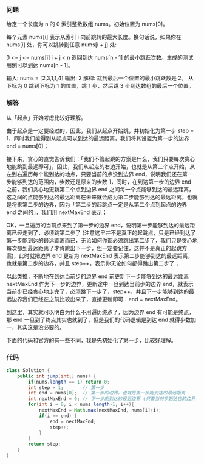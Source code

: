 ### 问题
给定一个长度为 n 的 0 索引整数数组 nums。初始位置为 nums[0]。

每个元素 nums[i] 表示从索引 i 向前跳转的最大长度。换句话说，如果你在 nums[i] 处，你可以跳转到任意 nums[i + j] 处:

0 <= j <= nums[i]
i + j < n
返回到达 nums[n - 1] 的最小跳跃次数。生成的测试用例可以到达 nums[n - 1]。

输入: nums = [2,3,1,1,4]
输出: 2
解释: 跳到最后一个位置的最小跳跃数是 2。
从下标为 0 跳到下标为 1 的位置，跳 1 步，然后跳 3 步到达数组的最后一个位置。

### 解答
从「起点」开始考虑比较好理解。

由于起点是一定要经过的，因此，我们从起点开始跳，并初始化为第一步 step = 1，同时我们能得到从起点可以到达的最远距离，我们将其设置为第一步的边界 end = nums[0]；

接下来，贪心的直觉告诉我们：「我们不管起跳的方案是什么，我们只要每次贪心地能跳到最远即可」，因此，我们从起点的右边开始，也就是从第二个点开始，从左到右遍历每个能到达的地点，只要当前的点没到边界 end，说明我们还在第一步能够到达的范围内，步数还是原来的步数 1，同时，在到达第一步的边界 end 之前，我们贪心地更新第二个点到边界 end 之间每一个点能够到达的最远距离，这之间的点能够到达的最远距离在未来就会成为第二步能够到达的最远距离，也就是将来第二步的边界，因为「第二步的起跳点一定是从第二个点到起点的边界 end 之间的」，我们用 nextMaxEnd 表示；

OK，一旦遍历的当前点来到了第一步的边界 end，说明第一步能够到达的最远距离已经走到了，必须跳第二步了 (注意这里并不是真正的起跳点，只是已经到达了第一步能到达的最远距离而已，无论如何你都必须跳出第二步了，我们只是贪心地每次都到最远距离了才肯跳出下一步，但一定要记住，这并不是真正的起跳方案)，此时就把边界 end 更新为 nextMaxEnd 表示第二步能够到达的最远距离，也就是第二步的边界，并且 step++，表示你无论如何都得跳出第二步了；

以此类推，不断地在到达当前步的边界 end 前更新下一步能够到达的最远距离nextMaxEnd 作为下一步的边界，更新途中一旦到达当前步的边界 end，就表示当前步已经贪心地走完了，必须跳下一步了，step++，并且下一步能够到达的最远边界我们已经在之前比较出来了，直接更新即可：end = nextMaxEnd。

到这里，其实就可以明白为什么不用遍历终点了，因为边界 end 有可能是终点，那 end 一旦到了终点其实也就到了，但是我们的代码逻辑是到达 end 就得步数加一，其实这是没必要的。

下面的代码和官方的有一些不同，我是先初始化了第一步，比较好理解。
### 代码
```java
class Solution {
    public int jump(int[] nums) {    
        if(nums.length == 1) return 0;    
        int step = 1;       // 第一步
        int end = nums[0];  // 第一步的边界，也就是第一步能到达的最远距离
        int nextMaxEnd = 0; // 下一步能到达的最远边界 (只要当前步到达它的边界 end，就更新为 nextMaxEnd 作为下一步的边界 end)
        for(int i = 0; i < nums.length-1; i++){
            nextMaxEnd = Math.max(nextMaxEnd, nums[i]+i);
            if(i == end) {
                end = nextMaxEnd;
                step++;
            }
        }
        return step;
    }
}
```